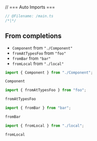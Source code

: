 // === Auto Imports ===
```ts
// @Filename: /main.ts
/*|*/
```

## From completions

- `Component` from `"./Component"`
- `fromAtTypesFoo` from `"foo"`
- `fromBar` from `"bar"`
- `fromLocal` from `"./local"`

```ts
import { Component } from "./Component";

Component
```

```ts
import { fromAtTypesFoo } from "foo";

fromAtTypesFoo
```

```ts
import { fromBar } from "bar";

fromBar
```

```ts
import { fromLocal } from "./local";

fromLocal
```

